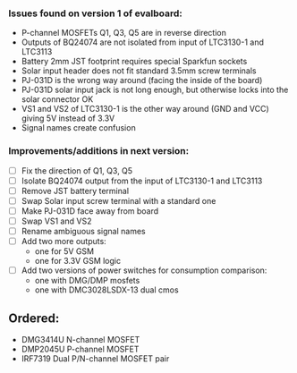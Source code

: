 ### Issues found on version 1 of evalboard:
- P-channel MOSFETs Q1, Q3, Q5 are in reverse direction
- Outputs of BQ24074 are not isolated from input of LTC3130-1 and LTC3113
- Battery 2mm JST footprint requires special Sparkfun sockets
- Solar input header does not fit standard 3.5mm screw terminals
- PJ-031D is the wrong way around (facing the inside of the board)
- PJ-031D solar input jack is not long enough, but otherwise locks into the solar connector OK
- VS1 and VS2 of LTC3130-1 is the other way around (GND and VCC) giving 5V instead of 3.3V
- Signal names create confusion

### Improvements/additions in next version:
- [ ] Fix the direction of Q1, Q3, Q5
- [ ] Isolate BQ24074 output from the input of LTC3130-1 and LTC3113
- [ ] Remove JST battery terminal
- [ ] Swap Solar input screw terminal with a standard one
- [ ] Make PJ-031D face away from board
- [ ] Swap VS1 and VS2
- [ ] Rename ambiguous signal names
- [ ] Add two more outputs: 
  - one for 5V GSM
  -  one for 3.3V GSM logic
- [ ] Add two versions of power switches for consumption comparison:
  - one with DMG/DMP mosfets
  - one with DMC3028LSDX-13 dual cmos 

## Ordered:
- DMG3414U N-channel MOSFET
- DMP2045U P-channel MOSFET
- IRF7319 Dual P/N-channel MOSFET pair
